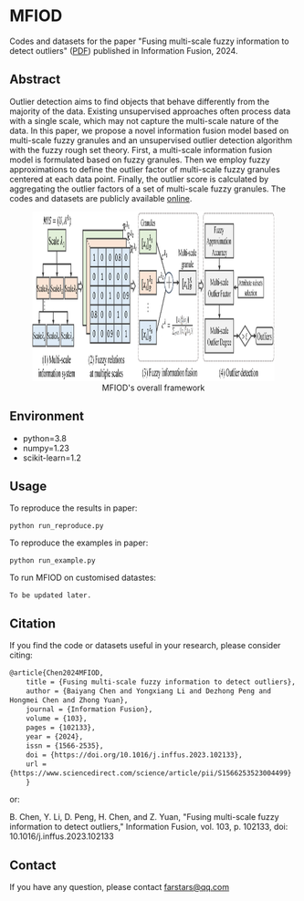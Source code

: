 # MFIOD
Codes and datasets for the paper "Fusing multi-scale fuzzy information to detect outliers" ([PDF](2024-MFIOD-PDF.pdf)) published in Information Fusion, 2024.

## Abstract
Outlier detection aims to find objects that behave differently from the majority of the data. Existing unsupervised approaches often process data with a single scale, which may not capture the multi-scale nature of the data. In this paper, we propose a novel information fusion model based on multi-scale fuzzy granules and an unsupervised outlier detection algorithm with the fuzzy rough set theory. First, a multi-scale information fusion model is formulated based on fuzzy granules. Then we employ fuzzy approximations to define the outlier factor of multi-scale fuzzy granules centered at each data point. Finally, the outlier score is calculated by aggregating the outlier factors of a set of multi-scale fuzzy granules. The codes and datasets are publicly available [online](https://github.com/ChenBaiyang/MFIOD).

<figure style="text-align:center">
<img src="MFIOD_framework.png" height = "298" alt="" width="1024">
<figcaption style="text-align:center">MFIOD's overall framework </figcaption>
</figure>

## Environment
* python=3.8
* numpy=1.23
* scikit-learn=1.2

## Usage
To reproduce the results in paper:
```
python run_reproduce.py
```

To reproduce the examples in paper:
```
python run_example.py
```
To run MFIOD on customised datastes:
```
To be updated later.
```



## Citation
If you find the code or datasets useful in your research, please consider citing:
```
@article{Chen2024MFIOD,
    title = {Fusing multi-scale fuzzy information to detect outliers},
    author = {Baiyang Chen and Yongxiang Li and Dezhong Peng and Hongmei Chen and Zhong Yuan},
    journal = {Information Fusion},
    volume = {103},
    pages = {102133},
    year = {2024},
    issn = {1566-2535},
    doi = {https://doi.org/10.1016/j.inffus.2023.102133},
    url = {https://www.sciencedirect.com/science/article/pii/S1566253523004499}
    }
```
or:

B. Chen, Y. Li, D. Peng, H. Chen, and Z. Yuan, "Fusing multi-scale fuzzy information to detect outliers," Information Fusion, vol. 103, p. 102133, doi: 10.1016/j.inffus.2023.102133

## Contact
If you have any question, please contact farstars@qq.com